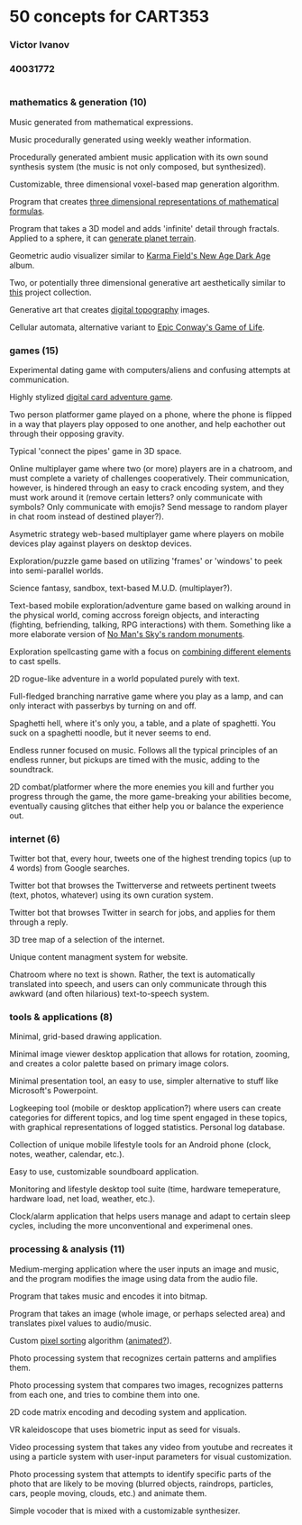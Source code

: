 # 50 concepts for CART353
### Victor Ivanov
### 40031772

#

### mathematics & generation (10)

Music generated from mathematical expressions.

Music procedurally generated using weekly weather information.

Procedurally generated ambient music application with its own sound synthesis system (the music is not only composed, but synthesized).

Customizable, three dimensional voxel-based map generation algorithm.

Program that creates [three dimensional representations of mathematical formulas](https://www.behance.net/gallery/7618879/MathRules-Strange-Attractors).

Program that takes a 3D model and adds 'infinite' detail through fractals. Applied to a sphere, it can [generate planet terrain](http://wiki.xxiivv.com/serventines).

Geometric audio visualizer similar to [Karma Field's New Age Dark Age](https://www.youtube.com/watch?v=Q64xPR6Y5ZI) album.

Two, or potentially three dimensional generative art aesthetically similar to [this](https://www.flickr.com/photos/solaas/albums/72157613484932009) project collection.

Generative art that creates [digital topography](http://butdoesitfloat.com/The-fortieth-wave-ploughed-through-an-abstract-topography-bearing-no) images.

Cellular automata, alternative variant to [Epic Conway's Game of Life](http://www.math.cornell.edu/~lipa/mec/banner.png).

### games (15)

Experimental dating game with computers/aliens and confusing attempts at communication.

Highly stylized [digital card adventure game](https://www.youtube.com/watch?v=GNoZrr56GqA).

Two person platformer game played on a phone, where the phone is flipped in a way that players play opposed to one another, and help eachother out through their opposing gravity.

Typical 'connect the pipes' game in 3D space.

Online multiplayer game where two (or more) players are in a chatroom, and must complete a variety of challenges cooperatively. Their communication, however, is hindered through an easy to crack encoding system, and they must work around it (remove certain letters? only communicate with symbols? Only communicate with emojis? Send message to random player in chat room instead of destined player?).

Asymetric strategy web-based multiplayer game where players on mobile devices play against players on desktop devices.

Exploration/puzzle game based on utilizing 'frames' or 'windows' to peek into semi-parallel worlds.

Science fantasy, sandbox, text-based M.U.D. (multiplayer?).

Text-based mobile exploration/adventure game based on walking around in the physical world, coming accross foreign objects, and interacting (fighting, befriending, talking, RPG interactions) with them. Something like a more elaborate version of [No Man's Sky's random monuments](http://static2.gamespot.com/uploads/original/1406/14063904/3108371-no+man's+sky_20160809081414.jpg).

Exploration spellcasting game with a focus on [combining different elements](http://store.steampowered.com/app/42910/) to cast spells.

2D rogue-like adventure in a world populated purely with text.

Full-fledged branching narrative game where you play as a lamp, and can only interact with passerbys by turning on and off.

Spaghetti hell, where it's only you, a table, and a plate of spaghetti. You suck on a spaghetti noodle, but it never seems to end.

Endless runner focused on music. Follows all the typical principles of an endless runner, but pickups are timed with the music, adding to the soundtrack.

2D combat/platformer where the more enemies you kill and further you progress through the game, the more game-breaking your abilities become, eventually causing glitches that either help you or balance the experience out.

### internet (6)

Twitter bot that, every hour, tweets one of the highest trending topics (up to 4 words) from Google searches.

Twitter bot that browses the Twitterverse and retweets pertinent tweets (text, photos, whatever) using its own curation system.

Twitter bot that browses Twitter in search for jobs, and applies for them through a reply.

3D tree map of a selection of the internet.

Unique content managment system for website.

Chatroom where no text is shown. Rather, the text is automatically translated into speech, and users can only communicate through this awkward (and often hilarious) text-to-speech system.

### tools & applications (8)

Minimal, grid-based drawing application.

Minimal image viewer desktop application that allows for rotation, zooming, and creates a color palette based on primary image colors.

Minimal presentation tool, an easy to use, simpler alternative to stuff like Microsoft's Powerpoint.

Logkeeping tool (mobile or desktop application?) where users can create categories for different topics, and log time spent engaged in these topics, with graphical representations of logged statistics. Personal log database.

Collection of unique mobile lifestyle tools for an Android phone (clock, notes, weather, calendar, etc.).

Easy to use, customizable soundboard application.

Monitoring and lifestyle desktop tool suite (time, hardware temeperature, hardware load, net load, weather, etc.).

Clock/alarm application that helps users manage and adapt to certain sleep cycles, including the more unconventional and experimenal ones.

### processing & analysis (11)

Medium-merging application where the user inputs an image and music, and the program modifies the image using data from the audio file.

Program that takes music and encodes it into bitmap.

Program that takes an image (whole image, or perhaps selected area) and translates pixel values to audio/music.

Custom [pixel sorting](http://i.imgur.com/zXOKZny.png) algorithm ([animated?](https://68.media.tumblr.com/49310879b89622142c2d0c618b218b9b/tumblr_ohxc3g03kN1vxnjybo1_500.gif)).

Photo processing system that recognizes certain patterns and amplifies them.

Photo processing system that compares two images, recognizes patterns from each one, and tries to combine them into one.

2D code matrix encoding and decoding system and application.

VR kaleidoscope that uses biometric input as seed for visuals.

Video processing system that takes any video from youtube and recreates it using a particle system with user-input parameters for visual customization.

Photo processing system that attempts to identify specific parts of the photo that are likely to be moving (blurred objects, raindrops, particles, cars, people moving, clouds, etc.) and animate them.

Simple vocoder that is mixed with a customizable synthesizer.

